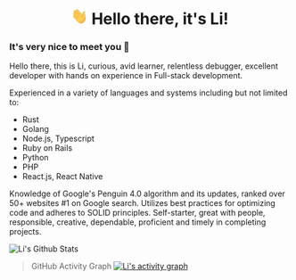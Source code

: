 <h1 align="center"><img src="https://raw.githubusercontent.com/ABSphreak/ABSphreak/master/gifs/Hi.gif" width="30" height="30"> Hello there, it's <!--<a href="https://www.linkedin.com/in/xiaoguang-li-308596223/">Li</a>--> Li!</h1>

### It's very nice to meet you 🙌

Hello there, this is Li, curious, avid learner, relentless debugger, excellent developer with hands on experience in Full-stack development.

Experienced in a variety of languages and systems including but not limited to:
- Rust
- Golang
- Node.js, Typescript
- Ruby on Rails
- Python
- PHP
- React.js, React Native

Knowledge of Google's Penguin 4.0 algorithm and its updates, ranked over 50+ websites #1 on Google search. Utilizes best practices for optimizing code and adheres to SOLID principles. Self-starter, great with people, responsible, creative, dependable, proficient and timely in completing projects.
<!--
You can learn more about me and my Skills, Education, Work Experience, Professional Recommendations, etc from my [**Linkedin Profile here**](https://www.linkedin.com/in/xiaoguang-li-308596223/).
-->
![Li's Github Stats](https://github-readme-stats.vercel.app/api?username=FreshWebCoder&show_icons=true&bg_color=0e2239&text_color=58a6ff&hide_border=true&count_private=true&include_all_commits=true)

> GitHub Activity Graph
<a href="https://github.com/FreshWebCoder"><img alt="Li's activity graph" src="https://activity-graph.herokuapp.com/graph?username=FreshWebCoder&bg_color=0e2239&color=58a6ff&line=114a88&point=58a6ff&hide_border=true" /></a>

<br />
